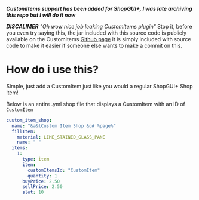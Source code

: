 ***CustomItems support has been added for ShopGUI+, I was late archiving this repo but I will do it now***

***DISCALIMER*** *"Oh wow nice job leaking CustomItems plugin"* Stop it, before you even try saying this, the jar included with this source code is publicly available on the CustomItems [Github page](https://github.com/jojodmo/CustomItems/blob/master/API/CustomItemsAPI_PLACEHOLDER.jar) it is simply included with source code to make it easier if someone else wants to make a commit on this.


# How do i use this?

Simple, just add a CustomItem just like you would a regular ShopGUI+ Shop item!

Below is an entire .yml shop file that displays a CustomItem with an ID of `CustomItem`

```yml
custom_item_shop:
  name: "&a&lCustom Item Shop &c# %page%"
  fillItem:
    material: LIME_STAINED_GLASS_PANE
    name: " "
  items:
    1:
      type: item
      item:
        customItemsId: "CustomItem"
        quantity: 1
      buyPrice: 2.50
      sellPrice: 2.50
      slot: 10
```
